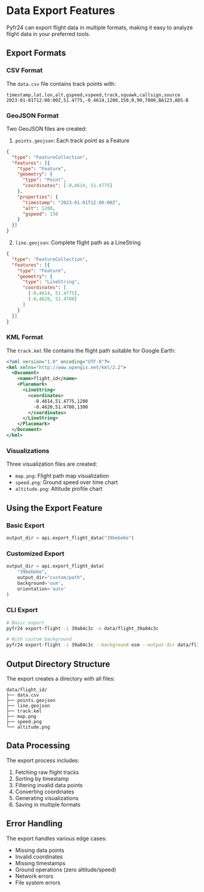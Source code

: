 # Data Export Features

Pyfr24 can export flight data in multiple formats, making it easy to analyze flight data in your preferred tools.

## Export Formats

### CSV Format
The `data.csv` file contains track points with:
```csv
timestamp,lat,lon,alt,gspeed,vspeed,track,squawk,callsign,source
2023-01-01T12:00:00Z,51.4775,-0.4614,1200,150,0,90,7000,BA123,ADS-B
```

### GeoJSON Format
Two GeoJSON files are created:

1. `points.geojson`: Each track point as a Feature
```json
{
  "type": "FeatureCollection",
  "features": [{
    "type": "Feature",
    "geometry": {
      "type": "Point",
      "coordinates": [-0.4614, 51.4775]
    },
    "properties": {
      "timestamp": "2023-01-01T12:00:00Z",
      "alt": 1200,
      "gspeed": 150
    }
  }]
}
```

2. `line.geojson`: Complete flight path as a LineString
```json
{
  "type": "FeatureCollection",
  "features": [{
    "type": "Feature",
    "geometry": {
      "type": "LineString",
      "coordinates": [
        [-0.4614, 51.4775],
        [-0.4620, 51.4780]
      ]
    }
  }]
}
```

### KML Format
The `track.kml` file contains the flight path suitable for Google Earth:
```xml
<?xml version="1.0" encoding="UTF-8"?>
<kml xmlns="http://www.opengis.net/kml/2.2">
  <Document>
    <name>flight_id</name>
    <Placemark>
      <LineString>
        <coordinates>
          -0.4614,51.4775,1200
          -0.4620,51.4780,1300
        </coordinates>
      </LineString>
    </Placemark>
  </Document>
</kml>
```

### Visualizations
Three visualization files are created:

- `map.png`: Flight path map visualization
- `speed.png`: Ground speed over time chart
- `altitude.png`: Altitude profile chart

## Using the Export Feature

### Basic Export
```python
output_dir = api.export_flight_data("39bebe6e")
```

### Customized Export
```python
output_dir = api.export_flight_data(
    "39bebe6e",
    output_dir="custom/path",
    background='osm',
    orientation='auto'
)
```

### CLI Export
```bash
# Basic export
pyfr24 export-flight -i 39a84c3c -o data/flight_39a84c3c

# With custom background
pyfr24 export-flight -i 39a84c3c --background osm --output-dir data/flight_39a84c3c
```

## Output Directory Structure

The export creates a directory with all files:
```
data/flight_id/
├── data.csv
├── points.geojson
├── line.geojson
├── track.kml
├── map.png
├── speed.png
└── altitude.png
```

## Data Processing

The export process includes:

1. Fetching raw flight tracks
2. Sorting by timestamp
3. Filtering invalid data points
4. Converting coordinates
5. Generating visualizations
6. Saving in multiple formats

## Error Handling

The export handles various edge cases:

- Missing data points
- Invalid coordinates
- Missing timestamps
- Ground operations (zero altitude/speed)
- Network errors
- File system errors 